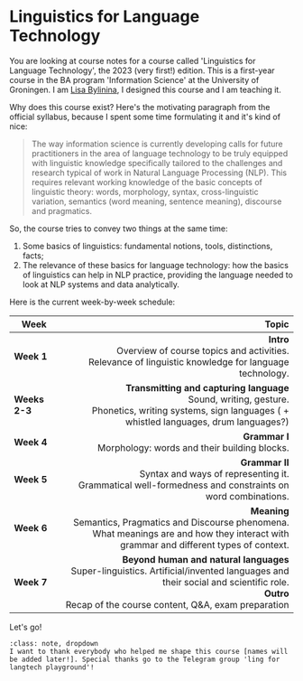 # Linguistics for Language Technology

You are looking at course notes for a course called 'Linguistics for Language Technology', the 2023 (very first!) edition. This is a first-year course in the BA program 'Information Science' at the University of Groningen. I am [Lisa Bylinina](https://bylinina.github.io/), I designed this course and I am teaching it.

Why does this course exist? Here's the motivating paragraph from the official syllabus, because I spent some time formulating it and it's kind of nice:

> The way information science is currently developing calls for future practitioners in the area of language technology to be truly equipped with linguistic knowledge specifically tailored to the challenges and research typical of work in Natural Language Processing (NLP). This requires relevant working knowledge of the basic concepts of linguistic theory: words, morphology, syntax, cross-linguistic variation, semantics (word meaning, sentence meaning), discourse and pragmatics.

So, the course tries to convey two things at the same time: 



1. Some basics of linguistics: fundamental notions, tools, distinctions, facts;
2. The relevance of these basics for language technology: how the basics of linguistics can help in NLP practice, providing the language needed to look at NLP systems and data analytically.

<!---               
```{note}
Here is a note
```
-->

Here is the current week-by-week schedule:


|    Week        |      Topic      |
|----------|-------------:|
| **Week 1** |  **Intro** <br>Overview of course topics and activities. <br>Relevance of linguistic knowledge for language technology. |
| **Weeks 2-3** |  **Transmitting and capturing language** <br>Sound, writing, gesture. <br>Phonetics, writing systems, sign languages ( + whistled languages, drum languages?) |
| **Week 4** |  **Grammar I** <br>Morphology: words and their building blocks. |
| **Week 5** |  **Grammar II** <br>Syntax and ways of representing it. <br>Grammatical well-formedness and constraints on word combinations. |
| **Week 6** | **Meaning** <br>Semantics, Pragmatics and Discourse phenomena. <br>What meanings are and how they interact with grammar and different types of context. |
| **Week 7** |  **Beyond human and natural languages** <br>Super-linguistics. Artificial/invented languages and their social and scientific role. <br> **Outro** <br>Recap of the course content, Q&A, exam preparation |

Let's go!


`````{admonition} Acknowledgements
:class: note, dropdown
I want to thank everybody who helped me shape this course [names will be added later!]. Special thanks go to the Telegram group 'ling for langtech playground'!
`````


<!--
`````{admonition} Presentation choice!
:class: note, dropdown

1. Jeremy Kuhn -- for the second lecture
2. Jessica Coon on the language of Arrival -- towards the end
3. Atoms of language
4. ...
`````
--!>



